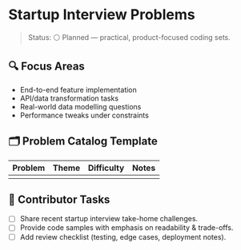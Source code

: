 # Startup Interview Problems

>Status: ⚪ Planned — practical, product-focused coding sets.

## 🔍 Focus Areas

- End-to-end feature implementation
- API/data transformation tasks
- Real-world data modelling questions
- Performance tweaks under constraints

## 🗂️ Problem Catalog Template

| Problem | Theme | Difficulty | Notes |
|---------|-------|------------|-------|
| | | | |

## 📌 Contributor Tasks

- [ ] Share recent startup interview take-home challenges.
- [ ] Provide code samples with emphasis on readability & trade-offs.
- [ ] Add review checklist (testing, edge cases, deployment notes).
